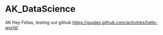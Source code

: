 # AK_DataScience
AK
Hey Fellas, testing out github
https://guides.github.com/activities/hello-world/
